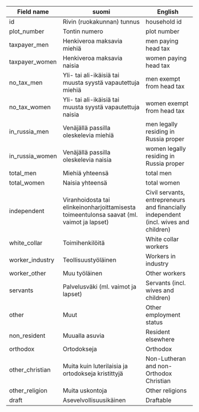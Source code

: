 Field name | suomi | English
-----------|-------|--------
id | Rivin (ruokakunnan) tunnus | household id
plot_number | Tontin numero | plot number
taxpayer_men | Henkiveroa maksavia miehiä | men paying head tax
taxpayer_women | Henkiveroa maksavia naisia | women paying head tax
no_tax_men | Yli- tai ali-ikäisiä tai muusta syystä vapautettuja miehiä | men exempt from head tax
no_tax_women | Yli- tai ali-ikäisiä tai muusta syystä vapautettuja naisia | women exempt from head tax
in_russia_men | Venäjällä passilla oleskelevia miehiä | men legally residing in Russia proper
in_russia_women | Venäjällä passilla oleskelevia naisia | women legally residing in Russia proper
total_men | Miehiä yhteensä | total men
total_women | Naisia yhteensä | total women
independent | Viranhoidosta tai elinkeinonharjoittamisesta toimeentulonsa saavat (ml. vaimot ja lapset) | Civil servants, entrepreneurs and financially independent (incl. wives and children)
white_collar | Toimihenkilöitä | White collar workers
worker_industry | Teollisuustyöläinen | Workers in industry
worker_other | Muu työläinen | Other workers
servants | Palvelusväki (ml. vaimot ja lapset) | Servants (incl. wives and children)
other | Muut | Other employment status
non_resident | Muualla asuvia | Resident elsewhere
orthodox | Ortodokseja | Orthodox
other_christian | Muita kuin luterilaisia ja ortodokseja kristittyjä | Non-Lutheran and non-Orthodox Christian
other_religion | Muita uskontoja | Other religions
draft | Asevelvollisuusikäinen | Draftable
